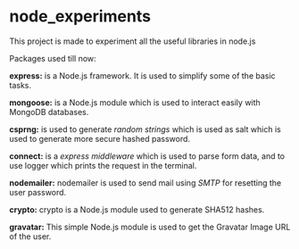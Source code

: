 # node_experiments
This project is made to experiment all the useful libraries in node.js

Packages used till now:

**express:**
is a Node.js framework. It is used to simplify some of the basic tasks.

**mongoose:**
is a Node.js module which is used to interact easily with MongoDB databases.

**csprng:**
is used to generate *random strings* which is used as salt which is used to generate more secure hashed password.

**connect:**
is a *express middleware* which is used to parse form data, and to use logger which prints the request in the terminal.

**nodemailer:**
nodemailer is used to send mail using *SMTP* for resetting the user password.

**crypto:**
crypto is a Node.js module used to generate SHA512 hashes.

**gravatar:**
This simple Node.js module is used to get the Gravatar Image URL of the user.
